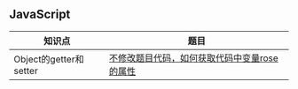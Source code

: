 ## JavaScript

| 知识点 | 题目 |
| --- | --- |
| Object的getter和setter | [不修改题目代码，如何获取代码中变量rose的属性](https://github.com/elegantspirit/interview/blob/master/javascript/source/getter-setter.md) |
